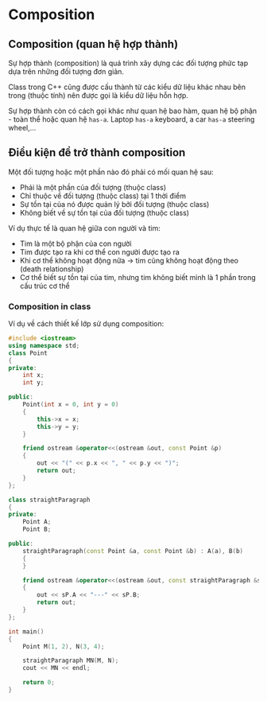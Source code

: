 # Composition

## Composition (quan hệ hợp thành)

Sự hợp thành (composition) là quá trình xây dựng các đối tượng phức tạp dựa trên những đối tượng đơn giản.

Class trong C++ cũng được cấu thành từ các kiểu dữ liệu khác nhau bên trong (thuộc tính) nên được gọi là kiểu dữ liệu hỗn hợp.

Sự hợp thành còn có cách gọi khác như quan hệ bao hàm, quan hệ bộ phận - toàn thể hoặc quan hệ `has-a`. Laptop `has-a` keyboard, a car `has-a` steering wheel,…

## Điều kiện để trở thành composition

Một đối tượng hoặc một phần nào đó phải có mối quan hệ sau:

- Phải là một phần của đối tượng (thuộc class)
- Chỉ thuộc về đối tượng (thuộc class) tại 1 thời điểm
- Sự tồn tại của nó được quản lý bởi đối tượng (thuộc class)
- Không biết về sự tồn tại của đối tượng (thuộc class)

Ví dụ thực tế là quan hệ giữa con người và tim:

- Tim là một bộ phận của con người
- Tim được tạo ra khi cơ thể con người được tạo ra
- Khi cơ thể không hoạt động nữa -> tim cũng không hoạt động theo (death relationship)
- Cơ thể biết sự tồn tại của tim, nhưng tim không biết mình là 1 phần trong cấu trúc cơ thể

### Composition in class

Ví dụ về cách thiết kế lớp sử dụng composition:

```cpp
#include <iostream>
using namespace std;
class Point
{
private:
    int x;
    int y;

public:
    Point(int x = 0, int y = 0)
    {
        this->x = x;
        this->y = y;
    }

    friend ostream &operator<<(ostream &out, const Point &p)
    {
        out << "(" << p.x << ", " << p.y << ")";
        return out;
    }
};

class straightParagraph
{
private:
    Point A;
    Point B;

public:
    straightParagraph(const Point &a, const Point &b) : A(a), B(b)
    {
    }

    friend ostream &operator<<(ostream &out, const straightParagraph &sP)
    {
        out << sP.A << "---" << sP.B;
        return out;
    }
};

int main()
{
    Point M(1, 2), N(3, 4);

    straightParagraph MN(M, N);
    cout << MN << endl;

    return 0;
}
```

